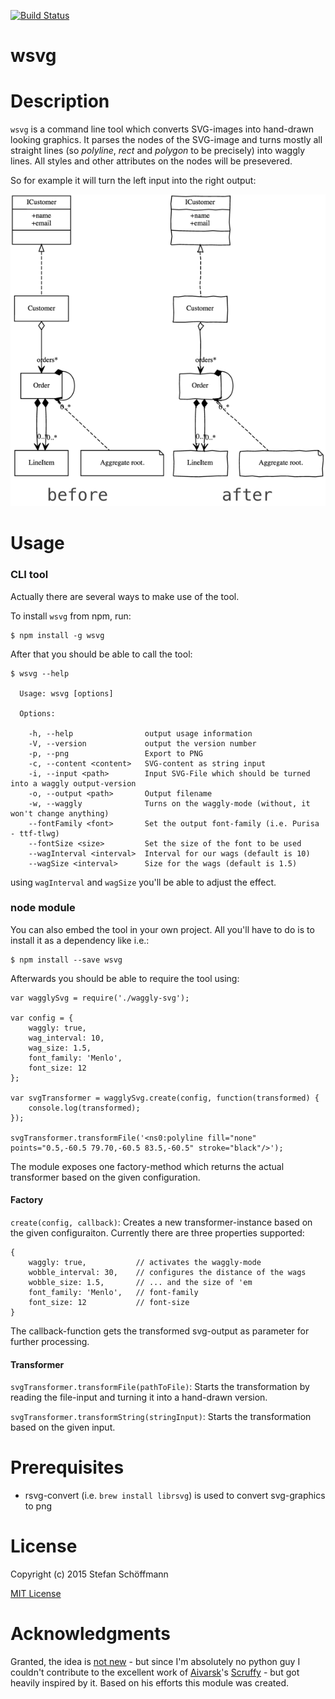 [![Build Status](https://travis-ci.org/schoeffm/waggly-svg.svg?branch=master)](https://travis-ci.org/schoeffm/waggly-svg)

wsvg
=============

# Description

`wsvg` is a command line tool which converts SVG-images into hand-drawn looking graphics. It parses the nodes of the SVG-image and turns mostly all straight lines (so _polyline_, _rect_ and _polygon_ to be precisely) into waggly lines. All styles and other attributes on the nodes will be presevered.

So for example it will turn the left input into the right output:

![Example](https://github.com/schoeffm/waggly-svg/blob/master/doc/example.png)

# Usage

### CLI tool

Actually there are several ways to make use of the tool.

To install `wsvg` from npm, run:

```
$ npm install -g wsvg
```

After that you should be able to call the tool:

```
$ wsvg --help

  Usage: wsvg [options]

  Options:

    -h, --help                output usage information
    -V, --version             output the version number
    -p, --png                 Export to PNG
    -c, --content <content>   SVG-content as string input
    -i, --input <path>        Input SVG-File which should be turned into a waggly output-version
    -o, --output <path>       Output filename
    -w, --waggly              Turns on the waggly-mode (without, it won't change anything)
    --fontFamily <font>       Set the output font-family (i.e. Purisa - ttf-tlwg)
    --fontSize <size>         Set the size of the font to be used
    --wagInterval <interval>  Interval for our wags (default is 10)
    --wagSize <interval>      Size for the wags (default is 1.5)
```

using `wagInterval` and `wagSize` you'll be able to adjust the effect.


### node module

You can also embed the tool in your own project. All you'll have to do is to install it as a dependency like i.e.:
```
$ npm install --save wsvg
```

Afterwards you should be able to require the tool using:

```
var wagglySvg = require('./waggly-svg');

var config = {
    waggly: true,
    wag_interval: 10,
    wag_size: 1.5,
    font_family: 'Menlo',
    font_size: 12
};

var svgTransformer = wagglySvg.create(config, function(transformed) {
    console.log(transformed);
});

svgTransformer.transformFile('<ns0:polyline fill="none" points="0.5,-60.5 79.70,-60.5 83.5,-60.5" stroke="black"/>');
```

The module exposes one factory-method which returns the actual transformer based on the given configuration. 

#### Factory
`create(config, callback)`: Creates a new transformer-instance based on the given configuraiton. Currently there are three properties supported:

```
{
    waggly: true,			// activates the waggly-mode
    wobble_interval: 30,	// configures the distance of the wags
    wobble_size: 1.5,       // ... and the size of 'em
    font_family: 'Menlo',   // font-family
    font_size: 12           // font-size
}
```

The callback-function gets the transformed svg-output as parameter for further processing.

#### Transformer

`svgTransformer.transformFile(pathToFile)`: Starts the transformation by reading the file-input and turning it into a hand-drawn version.

`svgTransformer.transformString(stringInput)`: Starts the transformation based on the given input.

# Prerequisites

- rsvg-convert (i.e. `brew install librsvg`) is used to convert svg-graphics to png
<!--
- graphviz
-->


# License

Copyright (c) 2015 Stefan Schöffmann

[MIT License](http://en.wikipedia.org/wiki/MIT_License)

# Acknowledgments

Granted, the idea is [not new](http://www.yuml.me/) - but since I'm absolutely no python guy I couldn't contribute to the excellent work of [Aivarsk](https://github.com/aivarsk)'s [Scruffy](https://github.com/aivarsk/scruffy) - but got heavily inspired by it. Based on his efforts this module was created.


